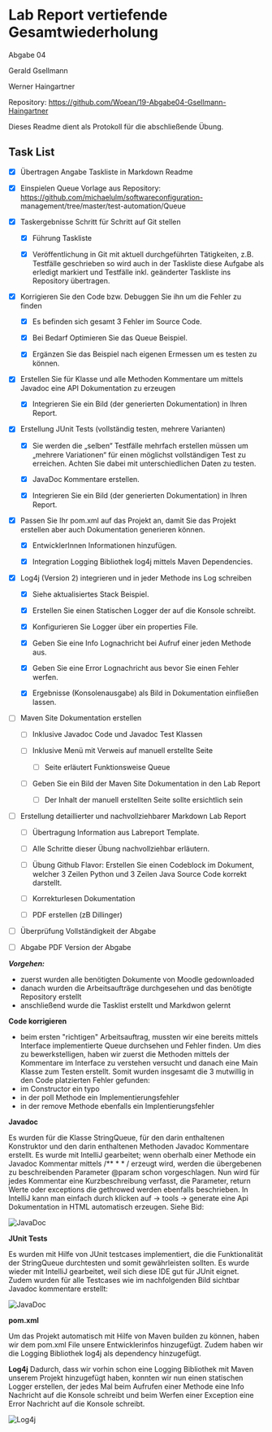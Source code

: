 # Lab Report vertiefende Gesamtwiederholung #

Abgabe 04

Gerald Gsellmann

Werner Haingartner

Repository: https://github.com/Woean/19-Abgabe04-Gsellmann-Haingartner

Dieses Readme dient als Protokoll für die abschließende Übung. 

## Task List ##

- [x] Übertragen Angabe Taskliste in Markdown Readme

- [x] Einspielen Queue Vorlage aus Repository: https://github.com/michaelulm/softwareconfiguration-
management/tree/master/test-automation/Queue

- [x] Taskergebnisse Schritt für Schritt auf Git stellen

  - [x] Führung Taskliste

  - [x] Veröffentlichung in Git mit aktuell durchgeführten Tätigkeiten, z.B. Testfälle geschrieben so wird auch in der Taskliste diese Aufgabe als erledigt markiert und Testfälle inkl. geänderter Taskliste ins Repository übertragen.

- [x] Korrigieren Sie den Code bzw. Debuggen Sie ihn um die Fehler zu finden

  - [x] Es befinden sich gesamt 3 Fehler im Source Code.

  - [x] Bei Bedarf Optimieren Sie das Queue Beispiel.

  - [x] Ergänzen Sie das Beispiel nach eigenen Ermessen um es testen zu können.

- [x] Erstellen Sie für Klasse und alle Methoden Kommentare um mittels Javadoc eine API Dokumentation zu erzeugen

  - [x] Integrieren Sie ein Bild (der generierten Dokumentation) in Ihren Report.

- [x] Erstellung JUnit Tests (vollständig testen, mehrere Varianten)

  - [x] Sie werden die „selben“ Testfälle mehrfach erstellen müssen um „mehrere Variationen“ für einen möglichst vollständigen Test zu erreichen. Achten Sie dabei mit unterschiedlichen Daten zu testen.

  - [x] JavaDoc Kommentare erstellen.

  - [x] Integrieren Sie ein Bild (der generierten Dokumentation) in Ihren Report.

- [x] Passen Sie Ihr pom.xml auf das Projekt an, damit Sie das Projekt erstellen aber auch Dokumentation generieren können.

  - [x] EntwicklerInnen Informationen hinzufügen.

  - [x] Integration Logging Bibliothek log4j mittels Maven Dependencies.

- [x] Log4j (Version 2) integrieren und in jeder Methode ins Log schreiben

  - [x] Siehe aktualisiertes Stack Beispiel.

  - [x] Erstellen Sie einen Statischen Logger der auf die Konsole schreibt.

  - [x] Konfigurieren Sie Logger über ein properties File.

  - [x] Geben Sie eine Info Lognachricht bei Aufruf einer jeden Methode aus.

  - [x] Geben Sie eine Error Lognachricht aus bevor Sie einen Fehler werfen.

  - [x] Ergebnisse (Konsolenausgabe) als Bild in Dokumentation einfließen lassen.

- [ ] Maven Site Dokumentation erstellen

  - [ ] Inklusive Javadoc Code und Javadoc Test Klassen

  - [ ] Inklusive Menü mit Verweis auf manuell erstellte Seite

    - [ ] Seite erläutert Funktionsweise Queue

  - [ ] Geben Sie ein Bild der Maven Site Dokumentation in den Lab Report

    - [ ] Der Inhalt der manuell erstellten Seite sollte ersichtlich sein

- [ ] Erstellung detaillierter und nachvollziehbarer Markdown Lab Report

  - [ ] Übertragung Information aus Labreport Template.

  - [ ] Alle Schritte dieser Übung nachvollziehbar erläutern.

  - [ ] Übung Github Flavor: Erstellen Sie einen Codeblock im Dokument, welcher 3   Zeilen Python und 3 Zeilen Java Source Code korrekt darstellt.

  - [ ] Korrekturlesen Dokumentation

  - [ ] PDF erstellen (zB Dillinger)

- [ ] Überprüfung Vollständigkeit der Abgabe

- [ ] Abgabe PDF Version der Abgabe

***Vorgehen:***

- zuerst wurden alle benötigten Dokumente von Moodle gedownloaded
- danach wurden die Arbeitsaufträge durchgesehen und das benötigte Repository erstellt
- anschließend wurde die Tasklist erstellt und Markdwon gelernt

****Code korrigieren****

- beim ersten "richtigen" Arbeitsauftrag, mussten wir eine bereits mittels Interface implementierte Queue durchsehen und Fehler finden. Um dies zu bewerkstelligen, haben wir zuerst die Methoden mittels der Kommentare im Interface zu verstehen versucht und danach eine Main Klasse zum Testen erstellt. Somit wurden insgesamt die 3 mutwillig in den Code platzierten Fehler gefunden: 
- im Constructor ein typo 
- in der poll Methode ein Implementierungsfehler
- in der remove Methode ebenfalls ein Implentierungsfehler

****Javadoc****

Es wurden für die Klasse StringQueue, für den darin enthaltenen Konstruktor und den darin enthaltenen Methoden Javadoc Kommentare erstellt. Es wurde mit IntelliJ gearbeitet; wenn oberhalb einer Methode ein Javadoc Kommentar mittels
/**
*
*
/
erzeugt wird, werden die übergebenen zu beschreibenden Parameter @param schon vorgeschlagen. Nun wird für jedes Kommentar eine Kurzbeschreibung verfasst, die Parameter, return Werte oder exceptions die gethrowed werden ebenfalls beschrieben. In IntelliJ kann man einfach durch klicken auf -> tools -> generate eine Api Dokumentation in HTML automatisch erzeugen. Siehe Bid: 

![JavaDoc](media/javadoc.png)

****JUnit Tests****

Es wurden mit Hilfe von JUnit testcases implementiert, die die Funktionalität der StringQueue durchtesten und somit gewährleisten sollten. Es wurde wieder mit IntelliJ gearbeitet, weil sich diese IDE gut für JUnit eignet. Zudem wurden für alle Testcases wie im nachfolgenden Bild sichtbar Javadoc kommentare erstellt: 

![JavaDoc](media/javadoc_junit.png)

****pom.xml****

Um das Projekt automatisch mit Hilfe von Maven builden zu können, haben wir dem pom.xml File unsere Entwicklerinfos hinzugefügt. Zudem haben wir die Logging Bibliothek log4j als dependency hinzugefügt.

****Log4j****
Dadurch, dass wir vorhin schon eine Logging Bibliothek mit Maven unserem Projekt hinzugefügt haben, konnten wir nun einen statischen Logger erstellen, der jedes Mal beim Aufrufen einer Methode eine Info Nachricht auf die Konsole schreibt und beim Werfen einer Exception eine Error Nachricht auf die Konsole schreibt. 

![Log4j](media/logging.png)


